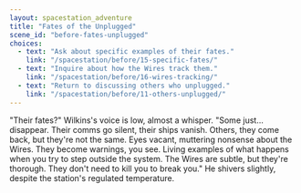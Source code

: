 ```yaml
---
layout: spacestation_adventure
title: "Fates of the Unplugged"
scene_id: "before-fates-unplugged"
choices:
  - text: "Ask about specific examples of their fates."
    link: "/spacestation/before/15-specific-fates/"
  - text: "Inquire about how the Wires track them."
    link: "/spacestation/before/16-wires-tracking/"
  - text: "Return to discussing others who unplugged."
    link: "/spacestation/before/11-others-unplugged/"
---
```


"Their fates?" Wilkins's voice is low, almost a whisper. "Some just... disappear. Their comms go silent, their ships vanish. Others, they come back, but they're not the same. Eyes vacant, muttering nonsense about the Wires. They become warnings, you see. Living examples of what happens when you try to step outside the system. The Wires are subtle, but they're thorough. They don't need to kill you to break you." He shivers slightly, despite the station's regulated temperature.

